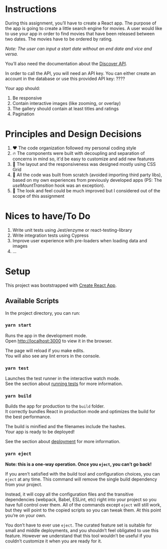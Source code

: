 # Instructions

During this assignment, you’ll have to create a React app. The purpose of the app is going to create a little search engine for movies. A user would like to use your app in order to find movies that have been released between two dates. The movies have to be ordered by rating.

_Note: The user can input a start date without an end date and vice and versa._

You’ll also need the documentation about the [Discover API](https://www.themoviedb.org/documentation/api/discover).

In order to call the API, you will need an API key. You can either create an account in the database or use this provided API key: ????

Your app should:

1. Be responsive
1. Contain interactive images (like zooming, or overlay)
1. The gallery should contain at least titles and ratings
1. Pagination


# Principles and Design Decisions

1. ❤️ The code organization followed my personal coding style
1. 🔥 The components were built with decoupling and separation of concerns in mind so, it'd be easy to customize and add new features
1. 🚀 The layout and the responsiveness was designed mostly using CSS Grid
1. 💪 All the code was built from scratch (avoided importing third party libs), based on my own experiences from previously developed apps (PS: The _useMountTransition_ hook was an exception).
1. 💅 The look and feel could be much improved but I considered out of the scope of this assignment


# Nices to have/To Do
1. Write unit tests using Jest/enzyme or react-testing-library
2. Write integration tests using Cypress
3. Improve user experience with pre-loaders when loading data and images
4. ...

# Setup

This project was bootstrapped with [Create React App](https://github.com/facebook/create-react-app).

## Available Scripts

In the project directory, you can run:

### `yarn start`

Runs the app in the development mode.\
Open [http://localhost:3000](http://localhost:3000) to view it in the browser.

The page will reload if you make edits.\
You will also see any lint errors in the console.

### `yarn test`

Launches the test runner in the interactive watch mode.\
See the section about [running tests](https://facebook.github.io/create-react-app/docs/running-tests) for more information.

### `yarn build`

Builds the app for production to the `build` folder.\
It correctly bundles React in production mode and optimizes the build for the best performance.

The build is minified and the filenames include the hashes.\
Your app is ready to be deployed!

See the section about [deployment](https://facebook.github.io/create-react-app/docs/deployment) for more information.

### `yarn eject`

**Note: this is a one-way operation. Once you `eject`, you can’t go back!**

If you aren’t satisfied with the build tool and configuration choices, you can `eject` at any time. This command will remove the single build dependency from your project.

Instead, it will copy all the configuration files and the transitive dependencies (webpack, Babel, ESLint, etc) right into your project so you have full control over them. All of the commands except `eject` will still work, but they will point to the copied scripts so you can tweak them. At this point you’re on your own.

You don’t have to ever use `eject`. The curated feature set is suitable for small and middle deployments, and you shouldn’t feel obligated to use this feature. However we understand that this tool wouldn’t be useful if you couldn’t customize it when you are ready for it.
